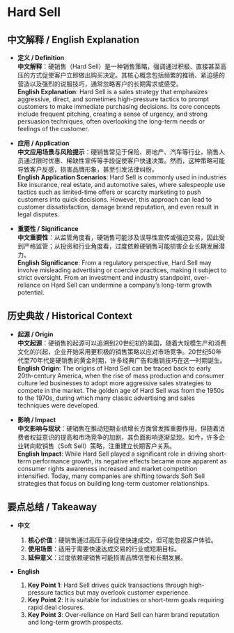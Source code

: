 # Hard Sell

## 中文解释 / English Explanation

* **定义 / Definition**  
  **中文解释**：硬销售（Hard Sell）是一种销售策略，强调通过积极、直接甚至高压的方式促使客户立即做出购买决定。其核心概念包括频繁的推销、紧迫感的营造以及强烈的说服技巧，通常忽略客户的长期需求或感受。  
  **English Explanation**: Hard Sell is a sales strategy that emphasizes aggressive, direct, and sometimes high-pressure tactics to prompt customers to make immediate purchasing decisions. Its core concepts include frequent pitching, creating a sense of urgency, and strong persuasion techniques, often overlooking the long-term needs or feelings of the customer.

* **应用 / Application**  
  **中文应用场景与风险提示**：硬销售常见于保险、房地产、汽车等行业，销售人员通过限时优惠、稀缺性宣传等手段促使客户快速决策。然而，这种策略可能导致客户反感，损害品牌形象，甚至引发法律纠纷。  
  **English Application Scenarios**: Hard Sell is commonly used in industries like insurance, real estate, and automotive sales, where salespeople use tactics such as limited-time offers or scarcity marketing to push customers into quick decisions. However, this approach can lead to customer dissatisfaction, damage brand reputation, and even result in legal disputes.

* **重要性 / Significance**  
  **中文重要性**：从监管角度看，硬销售可能涉及误导性宣传或强迫交易，因此受到严格监管；从投资和行业角度看，过度依赖硬销售可能损害企业长期发展潜力。  
  **English Significance**: From a regulatory perspective, Hard Sell may involve misleading advertising or coercive practices, making it subject to strict oversight. From an investment and industry standpoint, over-reliance on Hard Sell can undermine a company’s long-term growth potential.

## 历史典故 / Historical Context

* **起源 / Origin**  
  **中文起源**：硬销售的起源可以追溯到20世纪初的美国，随着大规模生产和消费文化的兴起，企业开始采用更积极的销售策略以应对市场竞争。20世纪50年代至70年代是硬销售的黄金时期，许多经典广告和推销技巧在这一时期诞生。  
  **English Origin**: The origins of Hard Sell can be traced back to early 20th-century America, when the rise of mass production and consumer culture led businesses to adopt more aggressive sales strategies to compete in the market. The golden age of Hard Sell was from the 1950s to the 1970s, during which many classic advertising and sales techniques were developed.

* **影响 / Impact**  
  **中文影响与现状**：硬销售在推动短期业绩增长方面曾发挥重要作用，但随着消费者权益意识的提高和市场竞争的加剧，其负面影响逐渐显现。如今，许多企业转向软销售（Soft Sell）策略，注重建立长期客户关系。  
  **English Impact**: While Hard Sell played a significant role in driving short-term performance growth, its negative effects became more apparent as consumer rights awareness increased and market competition intensified. Today, many companies are shifting towards Soft Sell strategies that focus on building long-term customer relationships.

## 要点总结 / Takeaway

* **中文**  
  1. **核心价值**：硬销售通过高压手段促使快速成交，但可能忽视客户体验。  
  2. **使用场景**：适用于需要快速达成交易的行业或短期目标。  
  3. **延伸意义**：过度依赖硬销售可能损害品牌信誉和长期发展。

* **English**  
  1. **Key Point 1**: Hard Sell drives quick transactions through high-pressure tactics but may overlook customer experience.  
  2. **Key Point 2**: It is suitable for industries or short-term goals requiring rapid deal closures.  
  3. **Key Point 3**: Over-reliance on Hard Sell can harm brand reputation and long-term growth prospects.